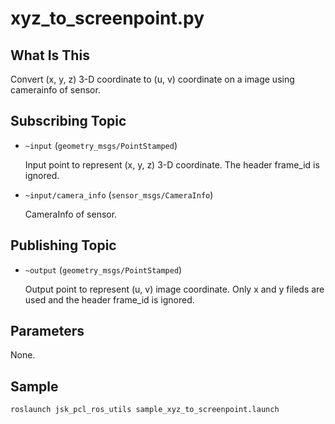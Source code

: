 # xyz_to_screenpoint.py

## What Is This

Convert (x, y, z) 3-D coordinate to (u, v) coordinate on a image using camerainfo of sensor.


## Subscribing Topic

* `~input` (`geometry_msgs/PointStamped`)

  Input point to represent (x, y, z) 3-D coordinate. The header frame_id is ignored.

* `~input/camera_info` (`sensor_msgs/CameraInfo`)

  CameraInfo of sensor.


## Publishing Topic

* `~output` (`geometry_msgs/PointStamped`)

  Output point to represent (u, v) image coordinate. Only x and y fileds are used and the header frame_id is ignored. 


## Parameters

None.


## Sample

```bash
roslaunch jsk_pcl_ros_utils sample_xyz_to_screenpoint.launch
```
